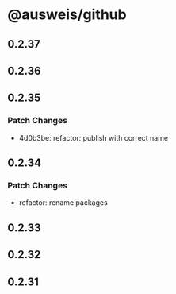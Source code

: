 # @ausweis/github

## 0.2.37

## 0.2.36

## 0.2.35

### Patch Changes

- 4d0b3be: refactor: publish with correct name

## 0.2.34

### Patch Changes

- refactor: rename packages

## 0.2.33

## 0.2.32

## 0.2.31
